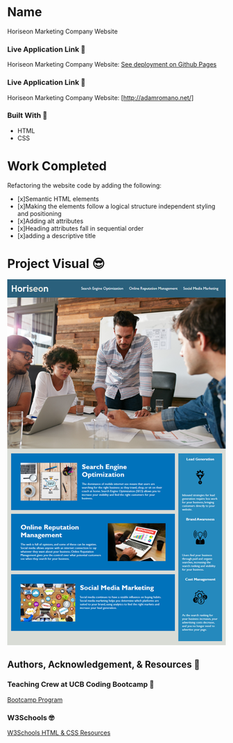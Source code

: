 # Name
Horiseon Marketing Company Website

### Live Application Link 👀
Horiseon Marketing Company Website: [See deployment on Github Pages](https://adamromano89.github.io/Horiseon-Marketing-Code-Refactor/)

### Live Application Link 👀
Horiseon Marketing Company Website: [http://adamromano.net/]
### Built With 🧰
- HTML 
- CSS

# Work Completed
Refactoring the website code by adding the following:

- [x]Semantic HTML elements
- [x]Making the elements follow a logical structure independent styling and positioning
- [x]Adding alt attributes
- [x]Heading attributes fall in sequential order
- [x]adding a descriptive title

# Project Visual :sunglasses:
![Project-Picture](./Images/Mockup.png)

## Authors, Acknowledgement, & Resources 🤝

### Teaching Crew at UCB Coding Bootcamp 🎉
[Bootcamp Program](https://techbootcamps.utexas.edu/coding/)

### W3Schools 🤓
[W3Schools HTML & CSS Resources](https://www.w3schools.com/)
